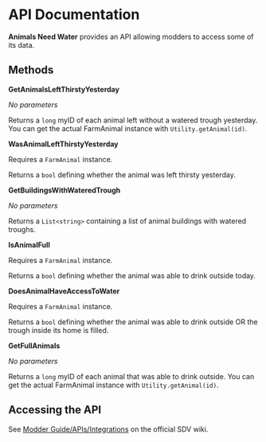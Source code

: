 # API Documentation
**Animals Need Water** provides an API allowing modders to access some of its data.

## Methods
**GetAnimalsLeftThirstyYesterday**

*No parameters*

Returns a ```long``` myID of each animal left without a watered trough yesterday. 
You can get the actual FarmAnimal instance with ```Utility.getAnimal(id)```.

**WasAnimalLeftThirstyYesterday**

Requires a ```FarmAnimal``` instance.

Returns a ```bool``` defining whether the animal was left thirsty yesterday.

**GetBuildingsWithWateredTrough**

*No parameters*

Returns a ```List<string>```  containing a list of animal buildings with watered troughs.

**IsAnimalFull**

Requires a ```FarmAnimal``` instance.

Returns a ```bool``` defining whether the animal was able to drink outside today.

**DoesAnimalHaveAccessToWater**

Requires a ```FarmAnimal``` instance.

Returns a ```bool``` defining whether the animal was able to drink outside OR the trough inside its home is filled.

**GetFullAnimals**

*No parameters*

Returns a ```long``` myID of each animal that was able to drink outside.
You can get the actual FarmAnimal instance with ```Utility.getAnimal(id)```.

## Accessing the API
See [Modder Guide/APIs/Integrations](https://stardewvalleywiki.com/Modding:Modder_Guide/APIs/Integrations#Using_an_API) on the official SDV wiki.